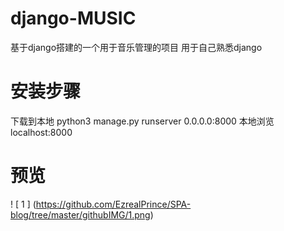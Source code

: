 # django-MUSIC
基于django搭建的一个用于音乐管理的项目
用于自己熟悉django
# 安装步骤
下载到本地 python3 manage.py runserver 0.0.0.0:8000 
本地浏览 localhost:8000
# 预览

! [ 1 ] (https://github.com/EzrealPrince/SPA-blog/tree/master/githubIMG/1.png)














